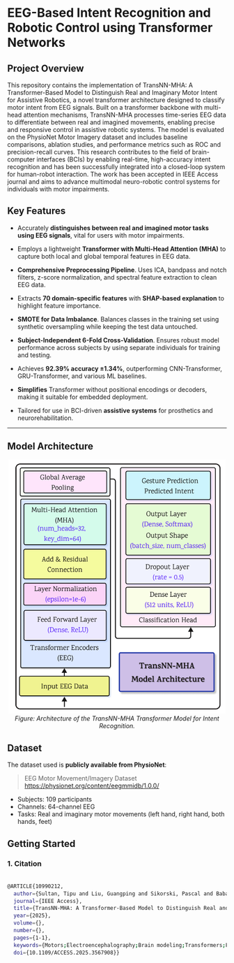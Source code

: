 # EEG-Based Intent Recognition and Robotic Control using Transformer Networks


## Project Overview

This repository contains the implementation of TransNN-MHA: A Transformer-Based Model to Distinguish Real and Imaginary Motor Intent for Assistive Robotics, a novel transformer architecture designed to classify motor intent from EEG signals. Built on a transformer backbone with multi-head attention mechanisms, TransNN-MHA processes time-series EEG data to differentiate between real and imagined movements, enabling precise and responsive control in assistive robotic systems. The model is evaluated on the PhysioNet Motor Imagery dataset and includes baseline comparisons, ablation studies, and performance metrics such as ROC and precision-recall curves. This research contributes to the field of brain-computer interfaces (BCIs) by enabling real-time, high-accuracy intent recognition and has been successfully integrated into a closed-loop system for human-robot interaction. The work has been accepted in IEEE Access journal and aims to advance multimodal neuro-robotic control systems for individuals with motor impairments.

## Key Features

-  Accurately **distinguishes between real and imagined motor tasks using EEG signals**, vital for users with motor impairments.

-  Employs a lightweight **Transformer with Multi-Head Attention (MHA)** to capture both local and global temporal features in EEG data.

-  **Comprehensive Preprocessing Pipeline**. Uses ICA, bandpass and notch filters, z-score normalization, and spectral feature extraction to clean EEG data.

-  Extracts **70 domain-specific features** with **SHAP-based explanation** to highlight feature importance.

-  **SMOTE for Data Imbalance**. Balances classes in the training set using synthetic oversampling while keeping the test data untouched.

-  **Subject-Independent 6-Fold Cross-Validation**. Ensures robust model performance across subjects by using separate individuals for training and testing.

-  Achieves **92.39% accuracy ±1.34%**, outperforming CNN-Transformer, GRU-Transformer, and various ML baselines.

-  **Simplifies** Transformer without positional encodings or decoders, making it suitable for embedded deployment.

- Tailored for use in BCI-driven **assistive systems** for prosthetics and neurorehabilitation.

---


##  Model Architecture


<p align="center">
  <img src="Transformer.png" width="500"/>
  <br>
  <em>Figure: Architecture of the TransNN-MHA Transformer Model for Intent Recognition.</em>
</p>



##  Dataset

The dataset used is **publicly available from PhysioNet**:

> EEG Motor Movement/Imagery Dataset  
> https://physionet.org/content/eegmmidb/1.0.0/

- Subjects: 109 participants  
- Channels: 64-channel EEG  
- Tasks: Real and imaginary motor movements (left hand, right hand, both hands, feet)

##  Getting Started

### 1. Citation

```bash

@ARTICLE{10990212,
  author={Sultan, Tipu and Liu, Guangping and Sikorski, Pascal and Babaiasl, Madi},
  journal={IEEE Access}, 
  title={TransNN-MHA: A Transformer-Based Model to Distinguish Real and Imaginary Motor Intent for Assistive Robotics}, 
  year={2025},
  volume={},
  number={},
  pages={1-1},
  keywords={Motors;Electroencephalography;Brain modeling;Transformers;Feature extraction;Accuracy;Robots;Support vector machines;Data models;Real-time systems;Transformer models;multi-head attention;EEG signals;assistive robotics;intent detection},
  doi={10.1109/ACCESS.2025.3567908}}



